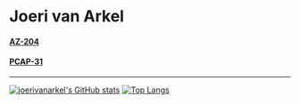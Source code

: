 # Joeri van Arkel

#### [AZ-204](AZ204.md)
#### [PCAP-31](PCAP-31.md)
--------

[![joerivanarkel's GitHub stats](https://github-readme-stats.vercel.app/api?username=joerivanarkel&layout=compact&theme=dark)](https://github.com/joerivanarkel/joerivanarkel)  [![Top Langs](https://github-readme-stats.vercel.app/api/top-langs/?username=joerivanarkel&layout=compact&theme=dark)](https://github.com/joerivanarkel/joerivanarkel)
